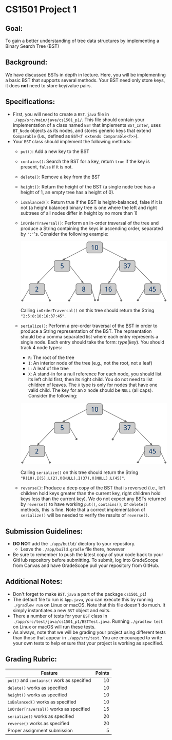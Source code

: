 # CS1501 Project 1

## Goal:
To gain a better understanding of tree data structures by implementing a Binary Search Tree (BST)

## Background:
We have discussed BSTs in depth in lecture. Here, you will be implementing a basic BST that supports several methods.
Your BST need only store keys, it does **not** need to store key/value pairs.

## Specifications:
* First, you will need to create a `BST.java` file in `./app/src/main/java/cs1501_p1/`. This file should contain your implementation of a class named `BST` that implements `BST_Inter`, uses `BT_Node` objects as its nodes, and stores generic keys that extend `Comparable` (i.e., defined as `BST<T extends Comparable<T>>`).
* Your `BST` class should implement the following methods:
	* `put()`: Add a new key to the BST
	* `contains()`: Search the BST for a key, return `true` if the key is present, `false` if it is not.
	* `delete()`: Remove a key from the BST
	* `height()`: Return the height of the BST (a single node tree has a height of 1, an empty tree has a height of 0).
	* `isBalanced()`: Return true if the BST is height-balanced, false if it is not 
		(a height balanced binary tree is one where the left and right subtrees of all nodes differ in height by no more than 1)
	* `inOrderTraversal()`: Perform an in-order traversal of the tree and produce a String containing the keys in ascending order, separated by `':'`'s.
		Consider the following example:

		![In-order traversal example](images/p1_i1.png "Image1")

		Calling `inOrderTraversal()` on this tree should return the String `"2:5:8:10:16:37:45"`.
	* `serialize()`: Perform a pre-order traversal of the BST in order to produce a String representation of the BST.
		The reprsentation should be a comma separated list where each entry represents a single node. Each entry should take the form: *type*(*key*).
		You should track 4 node types:
		* `R`: The root of the tree
		* `I`: An interior node of the tree (e.g., not the root, not a leaf)
		* `L`: A leaf of the tree
		* `X`: A stand-in for a null reference
		For each node, you should list its left child first, then its right child. You do not need to list children of leaves.
		The `X` type is only for nodes that have one valid child. The key for an `X` node should be `NULL` (all caps).
		Consider the following:

		![Serialization example](images/p1_i2.png "Image2")

		Calling `serialize()` on this tree should return the String `"R(10),I(5),L(2),X(NULL),I(37),X(NULL),L(45)"`.
	* `reverse()`: Produce a deep copy of the BST that is reversed (i.e., left children hold keys greater than the current key, 
		right children hold keys less than the current key).
		We do not expect any BSTs returned by `reverse()` to have working `put()`, `contains()`, or `delete()` methods, this is fine.
		Note that a correct implementation of `serialize()` will be needed to verify the results of `reverse()`.

## Submission Guidelines:
* **DO NOT** add the `./app/build/` diectory to your repository.
	* Leave the `./app/build.gradle` file there, however
* Be sure to remember to push the latest copy of your code back to your GitHub
	repository before submitting. To submit, log into GradeScope from Canvas and
	have GradeScope pull your repository from GitHub.

## Additional Notes:
* Don't forget to make `BST.java` a part of the package `cs1501_p1`!
* The default file to run is `App.java`, you can execute this by running
	`./gradlew run` on Linux or macOS. Note that this file doesn't do much. It
	simply instantiates a new `BST` object and exits.
* There a number of tests for your `BST` class in
	`./app/src/test/java/cs1501_p1/BSTTest.java`. Running `./gradlew test` on
	Linux or macOS will run these tests.
* As always, note that we will be grading your project using different tests
	than those that appear in `./app/src/test`. You are encouraged to write
	your own tests to help ensure that your project is working as specified.

## Grading Rubric:
| Feature | Points
| ------- | ------:
| `put()` and `contains()` work as specified | 10
| `delete()` works as specified | 10
| `height()` works as specified | 10
| `isBalanced()` works as specified | 10
| `inOrderTraversal()` works as specified | 15
| `serialize()` works as specified | 20
| `reverse()` works as specified | 20
| Proper assignment submission | 5
